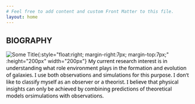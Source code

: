 ```yaml
---
# Feel free to add content and custom Front Matter to this file.
layout: home
---
```


## BIOGRAPHY 
![Some Title](../images/profile02.jpg){:style="float:right; margin-right:7px; margin-top:7px;" :height="200px" width="200px"}
<span style="color:black; font-family:Sans; font-size: 1em;">
My current research interest is in understanding what role environment plays in the formation and evolution of galaxies. I use both
observations and simulations for this purpose. I don't like to classify myself as an observer or
a theorist. I believe that physical insights can only be achieved by combining predictions of theoretical models orsimulations with observations.
</span>
